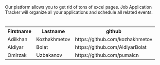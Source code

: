 Our platform allows you to get rid of tons of excel pages. Job Application Tracker will organize all your applications and schedule all related events. 


<h1><Team members:/h1>

<table style="width:100%">
  <tr>
    <th>Firstname</th>
    <th>Lastname</th> 
    <th>github</th>
  </tr>
  <tr>
    <td>Adilkhan</td>
    <td>Kozhakhmetov</td> 
    <td>https://github.com/kozhakhmetov</td>
  </tr>
  <tr>
    <td>Aldiyar</td>
    <td>Bolat</td> 
    <td>https://github.com/AldiyarBolat</td>
  </tr>
  
  <tr>
    <td>Omirzak</td>
    <td>Uzbakanov</td> 
    <td>https://github.com/pumalcn</td>
  </tr>
</table>
